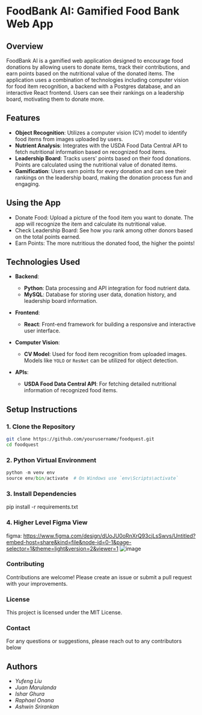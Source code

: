 # FoodBank AI: Gamified Food Bank Web App

## Overview

FoodBank AI is a gamified web application designed to encourage food donations by allowing users to donate items, track their contributions, and earn points based on the nutritional value of the donated items. The application uses a combination of technologies including computer vision for food item recognition, a backend with a Postgres database, and an interactive React frontend. Users can see their rankings on a leadership board, motivating them to donate more.

## Features

- **Object Recognition**: Utilizes a computer vision (CV) model to identify food items from images uploaded by users.
- **Nutrient Analysis**: Integrates with the USDA Food Data Central API to fetch nutritional information based on recognized food items.
- **Leadership Board**: Tracks users' points based on their food donations. Points are calculated using the nutritional value of donated items.
- **Gamification**: Users earn points for every donation and can see their rankings on the leadership board, making the donation process fun and engaging.


## Using the App
- Donate Food: Upload a picture of the food item you want to donate. The app will recognize the item and calculate its nutritional value.
- Check Leadership Board: See how you rank among other donors based on the total points earned.
- Earn Points: The more nutritious the donated food, the higher the points!

## Technologies Used

- **Backend**:
  - **Python**: Data processing and API integration for food nutrient data.
  - **MySQL**: Database for storing user data, donation history, and leadership board information.

- **Frontend**:
  - **React**: Front-end framework for building a responsive and interactive user interface.

- **Computer Vision**:
  - **CV Model**: Used for food item recognition from uploaded images. Models like `YOLO` or `ResNet` can be utilized for object detection.

- **APIs**:
  - **USDA Food Data Central API**: For fetching detailed nutritional information of recognized food items.

## Setup Instructions

### 1. Clone the Repository

```bash
git clone https://github.com/yourusername/foodquest.git
cd foodquest
```

### 2. Python Virtual Environment
```python
python -m venv env
source env/bin/activate  # On Windows use `env\Scripts\activate`
```

### 3. Install Dependencies
pip install -r requirements.txt

### 4. Higher Level Figma View
figma: https://www.figma.com/design/dUoJU0oRnXrQ93cjLsSwvs/Untitled?embed-host=share&kind=file&node-id=0-1&page-selector=1&theme=light&version=2&viewer=1
![image](https://github.com/user-attachments/assets/6d619d10-159f-4257-9ae6-7b7ff851550e)


### Contributing
Contributions are welcome! Please create an issue or submit a pull request with your improvements.

### License
This project is licensed under the MIT License.

### Contact
For any questions or suggestions, please reach out to any contributors below

## Authors
- *Yufeng Liu*
- *Juan Marulanda*
- *Ishar Ghura*
- *Raphael Onana*
- *Ashwin Srirankan*

